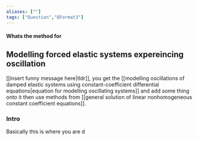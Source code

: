 ```yaml
---
aliases: [""]
tags: ["Question","QFormat3"]
---
```


#### Whats the method for
## Modelling forced elastic systems expereincing oscillation
[[insert funny message here|tldr]], you get the [[modelling oscillations of damped elastic systems using constant-coefficient differential equations|equation for modelling oscillating systems]] and add some thing onto it then use methods from [[general solution of linear nonhomogeneous constant coefficient equations]].

### Intro
Basically this is where you are d